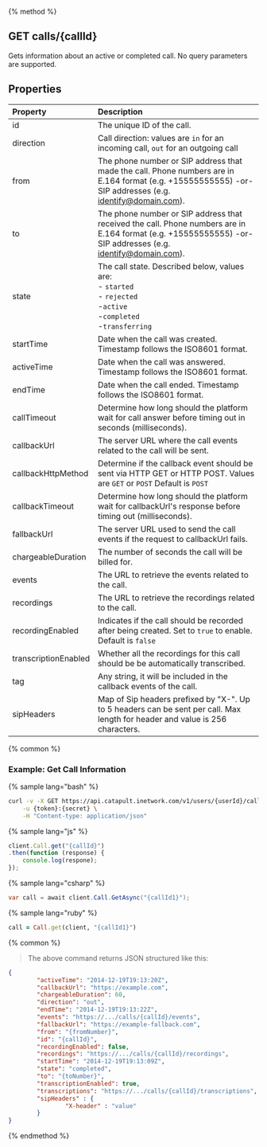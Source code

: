 {% method %}

## GET calls/{callId}
Gets information about an active or completed call. No query parameters are supported.

## Properties
| Property             | Description                                                                                                                                                  |
|:---------------------|:-------------------------------------------------------------------------------------------------------------------------------------------------------------|
| id                   | The unique ID of the call.                                                                                                                                   |
| direction            | Call direction: values are `in` for an incoming call, `out` for an outgoing call                                                                             |
| from                 | The phone number or SIP address that made the call. Phone numbers are in E.164 format (e.g. +15555555555) -or- SIP addresses (e.g. identify@domain.com).     |
| to                   | The phone number or SIP address that received the call. Phone numbers are in E.164 format (e.g. +15555555555) -or- SIP addresses (e.g. identify@domain.com). |
| state                | The call state. Described below, values are:<br> - `started` <br> - `rejected`<br> -`active`<br> -`completed`<br> -`transferring`                            |
| startTime            | Date when the call was created. Timestamp follows the ISO8601 format.                                                                                        |
| activeTime           | Date when the call was answered. Timestamp follows the ISO8601 format.                                                                                       |
| endTime              | Date when the call ended. Timestamp follows the ISO8601 format.                                                                                              |
| callTimeout          | Determine how long should the platform wait for call answer before timing out in seconds (milliseconds).                                                     |
| callbackUrl          | The server URL where the call events related to the call will be sent.                                                                                       |
| callbackHttpMethod   | Determine if the callback event should be sent via HTTP GET or HTTP POST. Values are <code class="get">GET</code> or <code class="post">POST</code> Default is <code class="post">POST</code>                                       |
| callbackTimeout      | Determine how long should the platform wait for callbackUrl's response before timing out (milliseconds).                                                     |
| fallbackUrl          | The server URL used to send the call events if the request to callbackUrl fails.                                                                             |
| chargeableDuration   | The number of seconds the call will be billed for.                                                                                                           |
| events               | The URL to retrieve the events related to the call.                                                                                                          |
| recordings           | The URL to retrieve the recordings related to the call.                                                                                                      |
| recordingEnabled     | Indicates if the call should be recorded after being created. Set to `true` to enable. Default is `false`                                                    |
| transcriptionEnabled | Whether all the recordings for this call should be be automatically transcribed.                                                                             |
| tag                  | Any string, it will be included in the callback events of the call.                                                                                          |
| sipHeaders           | Map of Sip headers prefixed by "X-". Up to 5 headers can be sent per call. Max length for header and value is 256 characters.                                |


{% common %}
### Example: Get Call Information

{% sample lang="bash" %}
```bash
curl -v -X GET https://api.catapult.inetwork.com/v1/users/{userId}/calls/{callId} \
	-u {token}:{secret} \
	-H "Content-type: application/json"
```

{% sample lang="js" %}
```js
client.Call.get("{callId}")
.then(function (response) {
	console.log(respone);
});
```

{% sample lang="csharp" %}
```csharp
var call = await client.Call.GetAsync("{callId1}");
```

{% sample lang="ruby" %}
```ruby
call = Call.get(client, "{callId1}")
```
{% common %}
> The above command returns JSON structured like this:

```json
{
		"activeTime": "2014-12-19T19:13:20Z",
		"callbackUrl": "https://example.com",
		"chargeableDuration": 60,
		"direction": "out",
		"endTime": "2014-12-19T19:13:22Z",
		"events": "https://.../calls/{callId}/events",
		"fallbackUrl": "https://example-fallback.com",
		"from": "{fromNumber}",
		"id": "{callId}",
		"recordingEnabled": false,
		"recordings": "https://.../calls/{callId}/recordings",
		"startTime": "2014-12-19T19:13:09Z",
		"state": "completed",
		"to": "{toNumber}",
		"transcriptionEnabled": true,
		"transcriptions": "https://.../calls/{callId}/transcriptions",
		"sipHeaders" : {
				"X-header" : "value"
		}
}
```
{% endmethod %}
